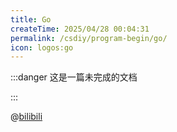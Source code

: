 ```yaml
---
title: Go
createTime: 2025/04/28 00:04:31
permalink: /csdiy/program-begin/go/
icon: logos:go
---
```



:::danger 这是一篇未完成的文档

:::



@[bilibili](BV1gf4y1r79E)
